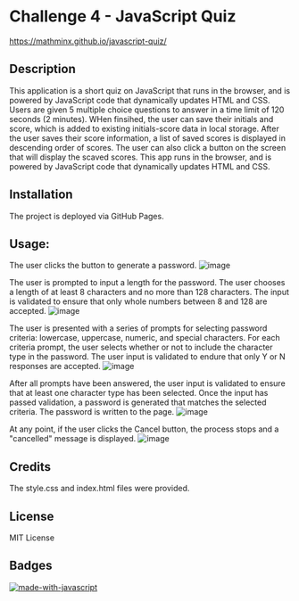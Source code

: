 # Challenge 4 - JavaScript Quiz

https://mathminx.github.io/javascript-quiz/

## Description
This application is a short quiz on JavaScript that runs in the browser, and is powered by JavaScript code that dynamically updates HTML and CSS. Users are given 5 multiple choice questions to answer in a time limit of 120 seconds (2 minutes). WHen finsihed, the user can save their initials and score, which is added to existing initials-score data in local storage. After the user saves their score information, a list of saved scores is displayed in descending order of scores. The user can also click a button on the screen that will display the scaved scores. This app runs in the browser, and is powered by JavaScript code that dynamically updates HTML and CSS. 

## Installation
The project is deployed via GitHub Pages.

## Usage:

The user clicks the button to generate a password.
![image](https://user-images.githubusercontent.com/122234007/220697425-ed5e8079-41e1-414a-9456-94d57034e042.png)


The user is prompted to input a length for the password. The user chooses a length of at least 8 characters and no more than 128 characters. The input is validated to ensure that only whole numbers between 8 and 128 are accepted. 
![image](https://user-images.githubusercontent.com/122234007/220697610-d1385cd9-bcd8-4f8f-b0ec-b8c064bafab5.png)


The user is presented with a series of prompts for selecting password criteria: lowercase, uppercase, numeric, and special characters. For each criteria prompt, the user selects whether or not to include the character type in the password. The user input is validated to endure that only Y or N responses are accepted.
![image](https://user-images.githubusercontent.com/122234007/220697874-f2ffa5fa-2240-4ee9-9bc8-725773da1837.png)

After all prompts have been answered, the user input is validated to ensure that at least one character type has been selected. Once the input has passed validation, a password is generated that matches the selected criteria. The password is written to the page.
![image](https://user-images.githubusercontent.com/122234007/216851146-4b4c45c6-df30-4378-8843-e57016470bb2.png)

At any point, if the user clicks the Cancel button, the process stops and a "cancelled" message is displayed. 
![image](https://user-images.githubusercontent.com/122234007/216851659-618049e3-dd8b-4a8f-92ff-6a3040394e32.png)


## Credits

The style.css and index.html files were provided.

## License

MIT License

## Badges

[![made-with-javascript](https://img.shields.io/badge/Made%20with-JavaScript-1f425f.svg)](https://www.javascript.com)


